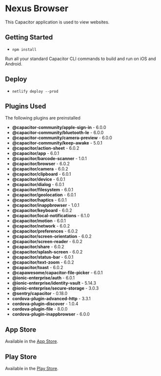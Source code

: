 # Nexus Browser

This Capacitor application is used to view websites.

## Getting Started
- `npm install`

Run all your standard Capacitor CLI commands to build and run on iOS and Android.

## Deploy
- `netlify deploy --prod`

## Plugins Used
The following plugins are preinstalled
<!--- Generated Plugins -->
 - **@capacitor-community/apple-sign-in** - 6.0.0
 - **@capacitor-community/bluetooth-le** - 6.0.0
 - **@capacitor-community/camera-preview** - 6.0.0
 - **@capacitor-community/keep-awake** - 5.0.1
 - **@capacitor/action-sheet** - 6.0.2
 - **@capacitor/app** - 6.0.1
 - **@capacitor/barcode-scanner** - 1.0.1
 - **@capacitor/browser** - 6.0.2
 - **@capacitor/camera** - 6.0.2
 - **@capacitor/clipboard** - 6.0.1
 - **@capacitor/device** - 6.0.1
 - **@capacitor/dialog** - 6.0.1
 - **@capacitor/filesystem** - 6.0.1
 - **@capacitor/geolocation** - 6.0.1
 - **@capacitor/haptics** - 6.0.1
 - **@capacitor/inappbrowser** - 1.0.1
 - **@capacitor/keyboard** - 6.0.2
 - **@capacitor/local-notifications** - 6.1.0
 - **@capacitor/motion** - 6.0.1
 - **@capacitor/network** - 6.0.2
 - **@capacitor/preferences** - 6.0.2
 - **@capacitor/screen-orientation** - 6.0.2
 - **@capacitor/screen-reader** - 6.0.2
 - **@capacitor/share** - 6.0.2
 - **@capacitor/splash-screen** - 6.0.2
 - **@capacitor/status-bar** - 6.0.1
 - **@capacitor/text-zoom** - 6.0.2
 - **@capacitor/toast** - 6.0.2
 - **@capawesome/capacitor-file-picker** - 6.0.1
 - **@ionic-enterprise/auth** - 6.0.1
 - **@ionic-enterprise/identity-vault** - 5.14.3
 - **@ionic-enterprise/secure-storage** - 3.0.3
 - **@sentry/capacitor** - 0.18.0
 - **cordova-plugin-advanced-http** - 3.3.1
 - **cordova-plugin-discover** - 1.0.4
 - **cordova-plugin-file** - 8.0.0
 - **cordova-plugin-inappbrowser** - 6.0.0
<!--- Generated Plugins End -->

## App Store

Available in the [App Store](https://apps.apple.com/us/app/nexus-web-browser/id6445866986).

## Play Store

Available in the [Play Store](https://play.google.com/store/apps/details?id=com.nexusconcepts.nexus).




















